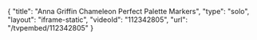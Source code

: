 {
    "title": "Anna Griffin Chameleon Perfect Palette Markers",
    "type": "solo",
    "layout": "iframe-static",
    "videoId": "112342805",
    "url": "\/tvpembed\/112342805"
}